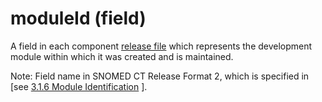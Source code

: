 # moduleId (field)

A field in each component [release file](https://confluence.ihtsdotools.org/display/DOCGLOSS/release+file) which represents the development module within which it was created and is maintained.

Note: Field name in SNOMED CT Release Format 2, which is specified in \[see [3.1.6 Module Identification](../3.1.6-Module-Identification_28739354.html) ].
